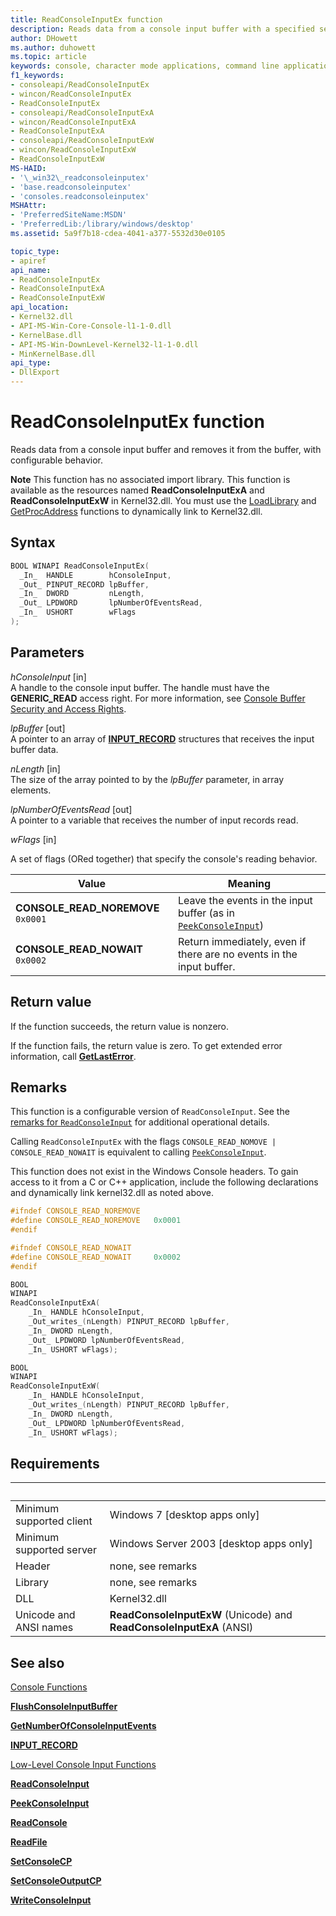 ```yaml
---
title: ReadConsoleInputEx function
description: Reads data from a console input buffer with a specified set of flags and removes it from the buffer.
author: DHowett
ms.author: duhowett
ms.topic: article
keywords: console, character mode applications, command line applications, terminal applications, console api
f1_keywords:
- consoleapi/ReadConsoleInputEx
- wincon/ReadConsoleInputEx
- ReadConsoleInputEx
- consoleapi/ReadConsoleInputExA
- wincon/ReadConsoleInputExA
- ReadConsoleInputExA
- consoleapi/ReadConsoleInputExW
- wincon/ReadConsoleInputExW
- ReadConsoleInputExW
MS-HAID:
- '\_win32\_readconsoleinputex'
- 'base.readconsoleinputex'
- 'consoles.readconsoleinputex'
MSHAttr:
- 'PreferredSiteName:MSDN'
- 'PreferredLib:/library/windows/desktop'
ms.assetid: 5a9f7b18-cdea-4041-a377-5532d30e0105

topic_type:
- apiref
api_name:
- ReadConsoleInputEx
- ReadConsoleInputExA
- ReadConsoleInputExW
api_location:
- Kernel32.dll
- API-MS-Win-Core-Console-l1-1-0.dll
- KernelBase.dll
- API-MS-Win-DownLevel-Kernel32-l1-1-0.dll
- MinKernelBase.dll
api_type:
- DllExport
---
```


# ReadConsoleInputEx function

Reads data from a console input buffer and removes it from the buffer, with configurable behavior.

<div class="alert"><b>Note</b> This function has no associated import library. This function is available as the resources named <b>ReadConsoleInputExA</b> and <b>ReadConsoleInputExW</b> in Kernel32.dll. You must use the <a href="/windows/desktop/api/libloaderapi/nf-libloaderapi-loadlibrarya">LoadLibrary</a> and <a href="/windows/desktop/api/libloaderapi/nf-libloaderapi-getprocaddress">GetProcAddress</a> functions to dynamically link to Kernel32.dll.</div><div> </div>

## Syntax

```C
BOOL WINAPI ReadConsoleInputEx(
  _In_  HANDLE        hConsoleInput,
  _Out_ PINPUT_RECORD lpBuffer,
  _In_  DWORD         nLength,
  _Out_ LPDWORD       lpNumberOfEventsRead,
  _In_  USHORT        wFlags
);
```

## Parameters

*hConsoleInput* \[in\]  
A handle to the console input buffer. The handle must have the **GENERIC\_READ** access right. For more information, see [Console Buffer Security and Access Rights](console-buffer-security-and-access-rights.md).

*lpBuffer* \[out\]  
A pointer to an array of [**INPUT\_RECORD**](input-record-str.md) structures that receives the input buffer data.

*nLength* \[in\]  
The size of the array pointed to by the *lpBuffer* parameter, in array elements.

*lpNumberOfEventsRead* \[out\]  
A pointer to a variable that receives the number of input records read.

*wFlags* \[in\]

A set of flags (ORed together) that specify the console's reading behavior.

| Value | Meaning |
|-|-|
| **CONSOLE_READ_NOREMOVE** `0x0001` | Leave the events in the input buffer (as in [`PeekConsoleInput`](peekconsoleinput.md)) |
| **CONSOLE_READ_NOWAIT** `0x0002` | Return immediately, even if there are no events in the input buffer.

## Return value

If the function succeeds, the return value is nonzero.

If the function fails, the return value is zero. To get extended error information, call [**GetLastError**](/windows/win32/api/errhandlingapi/nf-errhandlingapi-getlasterror).

## Remarks

This function is a configurable version of `ReadConsoleInput`. See the [remarks for `ReadConsoleInput`](readconsoleinput.md) for additional operational details.

Calling `ReadConsoleInputEx` with the flags `CONSOLE_READ_NOMOVE | CONSOLE_READ_NOWAIT` is equivalent to calling [`PeekConsoleInput`](peekconsoleinput.md).

This function does not exist in the Windows Console headers. To gain access to it from a C or C++ application, include the following declarations and dynamically link kernel32.dll as noted above.

```c
#ifndef CONSOLE_READ_NOREMOVE
#define CONSOLE_READ_NOREMOVE   0x0001
#endif

#ifndef CONSOLE_READ_NOWAIT
#define CONSOLE_READ_NOWAIT     0x0002
#endif

BOOL
WINAPI
ReadConsoleInputExA(
    _In_ HANDLE hConsoleInput,
    _Out_writes_(nLength) PINPUT_RECORD lpBuffer,
    _In_ DWORD nLength,
    _Out_ LPDWORD lpNumberOfEventsRead,
    _In_ USHORT wFlags);

BOOL
WINAPI
ReadConsoleInputExW(
    _In_ HANDLE hConsoleInput,
    _Out_writes_(nLength) PINPUT_RECORD lpBuffer,
    _In_ DWORD nLength,
    _Out_ LPDWORD lpNumberOfEventsRead,
    _In_ USHORT wFlags);
```

## Requirements

| &nbsp; | &nbsp; |
|-|-|
| Minimum supported client | Windows 7 \[desktop apps only\] |
| Minimum supported server | Windows Server 2003 \[desktop apps only\] |
| Header | none, see remarks |
| Library | none, see remarks |
| DLL | Kernel32.dll |
| Unicode and ANSI names | **ReadConsoleInputExW** (Unicode) and **ReadConsoleInputExA** (ANSI) |

## See also

[Console Functions](console-functions.md)

[**FlushConsoleInputBuffer**](flushconsoleinputbuffer.md)

[**GetNumberOfConsoleInputEvents**](getnumberofconsoleinputevents.md)

[**INPUT\_RECORD**](input-record-str.md)

[Low-Level Console Input Functions](low-level-console-input-functions.md)

[**ReadConsoleInput**](readconsoleinput.md)

[**PeekConsoleInput**](peekconsoleinput.md)

[**ReadConsole**](readconsole.md)

[**ReadFile**](/windows/win32/api/fileapi/nf-fileapi-readfile)

[**SetConsoleCP**](setconsolecp.md)

[**SetConsoleOutputCP**](setconsoleoutputcp.md)

[**WriteConsoleInput**](writeconsoleinput.md)
